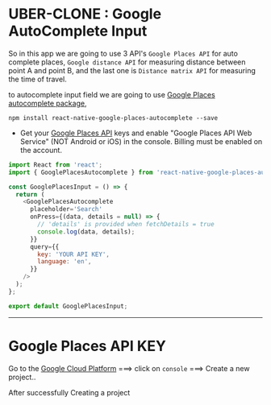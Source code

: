 # UBER-CLONE : Google AutoComplete Input

So in this app we are going to use 3 API's `Google Places API` for auto complete places, `Google distance API` for measuring distance between point A and point B, and the last one is `Distance matrix API` for measuring the time of travel.

to autocomplete input field we are going to use [Google Places autocomplete package](https://github.com/FaridSafi/react-native-google-places-autocomplete),

```
npm install react-native-google-places-autocomplete --save
```

* Get your [Google Places API](https://developers.google.com/maps/documentation/places/web-service/get-api-key/) keys and enable "Google Places API Web Service" (NOT Android or iOS) in the console. Billing must be enabled on the account.

```js
import React from 'react';
import { GooglePlacesAutocomplete } from 'react-native-google-places-autocomplete';

const GooglePlacesInput = () => {
  return (
    <GooglePlacesAutocomplete
      placeholder='Search'
      onPress={(data, details = null) => {
        // 'details' is provided when fetchDetails = true
        console.log(data, details);
      }}
      query={{
        key: 'YOUR API KEY',
        language: 'en',
      }}
    />
  );
};

export default GooglePlacesInput;
```

---
# Google Places API KEY
Go to the [Google Cloud Platform](https://cloud.google.com/) ===> click on `console` ===> Create a new project..

After successfully Creating a project
